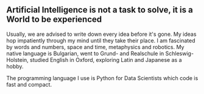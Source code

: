 ## Artificial Intelligence is not a task to solve, it is a World to be experienced
Usually, we are advised to write down every idea before it's gone. My ideas hop impatiently through my mind until they take their place. I am fascinated by words and numbers, space and time, metaphysics and robotics. My native language is Bulgarian, went to Grund- and Realschule in Schleswig-Holstein, studied English in Oxford, exploring Latin and Japanese as a hobby.

The programming language I use is Python for Data Scientists which code is fast and compact.
